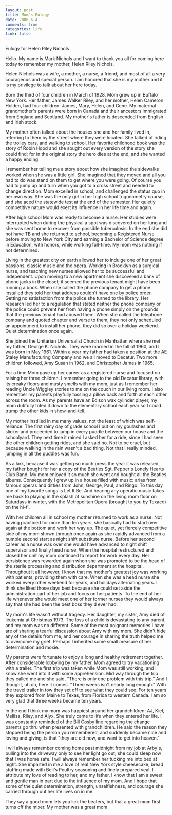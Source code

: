 ```yaml
--- 
layout: post
title: Mom's Eulogy
date: 2006-6-4
comments: true
categories: life
link: false
---
```

Eulogy for Helen Riley Nichols

Hello. My name is Mark Nichols and I want to thank you all for coming here today to remember my mother, Helen Riley Nichols.

Helen Nichols was a wife, a mother, a nurse, a friend, and most of all a very courageous and special person. I am honored that she is my mother and it is my privilege to talk about her here today.

Born the third of four children in March of 1928, Mom grew up in Buffalo New York. Her father, James Walker Riley, and her mother, Helen Cameron Holden, had four children: James, Mary, Helen, and Gene. My maternal grandmother's parents were born in Canada and their ancestors immigrated from England and Scotland. My mother's father is descended from English and Irish stock.

My mother often talked about the houses she and her family lived in, referring to them by the street where they were located. She talked of riding the trolley cars, and walking to school. Her favorite childhood book was the story of Robin Hood and she sought out every version of the story she could find; for in the original story the hero dies at the end, and she wanted a happy ending.

I remember her telling me a story about how she imagined the sidewalks worked when she was a little girl. She imagined that they moved and all you had to do was stand on them to get where you were going. Of course you had to jump up and turn when you got to a cross street and needed to change direction. Mom excelled in school, and challenged the status quo in her own way. She was the only girl in her high school trigonometry course, and she aced the statewide test at the end of the semester. Her quietly competitive nature would exert its influence in her life time and again.

After high school Mom was ready to become a nurse. Her studies were interrupted when during the physical a spot was discovered on her lung and she was sent home to recover from possible tuberculosis. In the end she did not have TB and she returned to school, becoming a Registered Nurse before moving to New York City and earning a Bachelor of Science degree in Education, with honors, while working full-time. My mom was nothing if not determined.

Living in the greatest city on earth allowed her to indulge one of her great passions, classic music and the opera. Working in Brooklyn as a surgical nurse, and teaching new nurses allowed her to be successful and independent. Upon moving to a new apartment she discovered a bank of phone jacks in the closet; it seemed the previous tenant might have been running a book. When she called the phone company to get a phone installed they told her that address couldn't have one by police order. Getting no satisfaction from the police she turned to the library. Her research led her to a regulation that stated neither the phone company or the police could prevent her from having a phone simply on the grounds that the previous tenant had abused them. When she called the telephone company and quoted chapter and verse to them, they not only scheduled an appointment to install her phone, they did so over a holiday weekend. Quiet determination once again.

She joined the Unitarian Universalist Church in Manhattan where she met my father, George K. Nichols. They were married in the fall of 1960, and I was born in May 1961. Within a year my father had taken a position at the AE Staley Manufacturing Company and we all moved to Decatur. Two more children followed, Amy Susan in 1962, and Christopher James in 1965.

For a time Mom gave up her career as a registered nurse and focused on raising her three children. I remember going to the old Decatur library, with its creaky floors and musty smells with my mom, just as I remember her reading Uncle Wiggley stories to me on the couch in our living room. I also remember my parents playfully tossing a pillow back and forth at each other across the room. As my parents have an Edison wax cylinder player, my mom dutifully toted it down to the elementary school each year so I could trump the other kids in show-and-tell.

My mother instilled in me many values, not the least of which was self-reliance. The first rainy day of grade school I put on my goulashes and slicker and proceeded to jump in every puddle between our house and the schoolyard. They next time it rained I asked her for a ride, since I had seen the other children getting rides, and she said no. Not to be cruel, but because walking in the rain wasn't a bad thing. Not that I really minded, jumping in all the puddles was fun.

As a lark, because it was getting so much press the year it was released, my father bought for her a copy of the Beatles Sgt. Pepper's Lonely Hearts Club Band. My mom enjoyed it so much she went and bought all the Beatles albums. Consequently I grew up in a house filled with music: arias from famous operas and ditties from John, George, Paul, and Ringo. To this day one of my favorite songs is Let It Be. And hearing any operatic music takes me back to playing in the splash of sunshine on the living room floor on Saturdays in winter, with the Metropolitan Opera (brought to you by Texaco) on the hi-fi.

With her children all in school my mother returned to work as a nurse. Not having practiced for more than ten years, she basically had to start over again at the bottom and work her way up. The quiet, yet fiercely competitive side of my mom shown through once again as she rapidly advanced from a humble second start as night shift substitute nurse.  Before her second career as a nurse was over she would have advanced to night shift supervisor and finally head nurse. When the hospital restructured and closed her unit my mom continued to report for work every day. Her persistence was rewarded again when she was promoted to be the head of the sterile processing and distribution department at the hospital. Throughout it all however, I know that my mother's greatest joy was working with patients, providing them with care. When she was a head nurse she worked every other weekend for years, and holidays alternating years. I think she liked those days best because she could set aside the administration part of her job and focus on her patients. To the end of her life whenever she would meet one of her former nurses they would always say that she had been the best boss they'd ever had.

My mom's life wasn't without tragedy. Her daughter, my sister, Amy died of leukemia at Christmas 1973. The loss of a child is devastating to any parent, and my mom was no different. Some of the most poignant memories I have are of sharing a tearful discussion about Amy with my mom. She didn't hide any of the details from me, and her courage in sharing the truth helped me to overcome my grief. Perhaps I inherited some small measure of her determination and moxie.

My parents were fortunate to enjoy a long and healthy retirement together. After considerable lobbying by my father, Mom agreed to try vacationing with a trailer. The first trip was taken while Mom was still working, and I know she went into it with some apprehension. Mid way through the trip they called me and she said, "There is only one problem with this trip." And I thought, uh oh, here it comes. "Three weeks isn't nearly long enough." With the travel trailer in tow they set off to see what they could see. For ten years they explored from Maine to Texas, from Florida to western Canada. I am so very glad that three weeks became ten years.

In the end I think my mom was happiest around her grandchildren: AJ, Kiel, Mellisa, Riley, and Alyx. She truly came to life when they entered her life. I was constantly reminded of the Bill Cosby line regarding the change parents go thru when presented with grandchildren. He said the reason they stopped being the person you remembered, and suddenly became nice and loving and giving, is that "they are old now, and want to get into heaven."

I will always remember coming home past midnight from my job at Arby's, pulling into the driveway only to see her light go out; she could sleep now that I was home safe. I will always remember her tucking me into bed at night. She imparted in me a love of real New York style cheesecake, bread stuffing made with Bell's Poultry seasoning and finely prepared veal. I attribute my love of reading to her, and my father. I know that I am a sweet and gentle man in part due to the influence of my mom. And I hope that some of the quiet determination, strength, unselfishness, and courage she carried through out her life lives on in me.

They say a good mom lets you lick the beaters, but that a great mom first turns off the mixer. My mother was a great mom.
